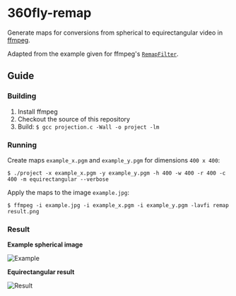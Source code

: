 # 360fly-remap

Generate maps for conversions from spherical to equirectangular video in [ffmpeg](http://ffmpeg.org).

Adapted from the example given for ffmpeg's [`RemapFilter`](https://trac.ffmpeg.org/wiki/RemapFilter).

## Guide

### Building

1. Install ffmpeg
2. Checkout the source of this repository
3. Build: `$ gcc projection.c -Wall -o project -lm`

### Running

Create maps `example_x.pgm` and `example_y.pgm` for dimensions `400 x 400`:

```
$ ./project -x example_x.pgm -y example_y.pgm -h 400 -w 400 -r 400 -c 400 -m equirectangular --verbose
```

Apply the maps to the image `example.jpg`:

```
$ ffmpeg -i example.jpg -i example_x.pgm -i example_y.pgm -lavfi remap result.png
```

### Result

**Example spherical image**

![Example](https://raw.githubusercontent.com/prouast/360fly-remap/master/example.jpg?style=centerme)

**Equirectangular result**

![Result](https://raw.githubusercontent.com/prouast/360fly-remap/master/example.jpg?style=centerme)